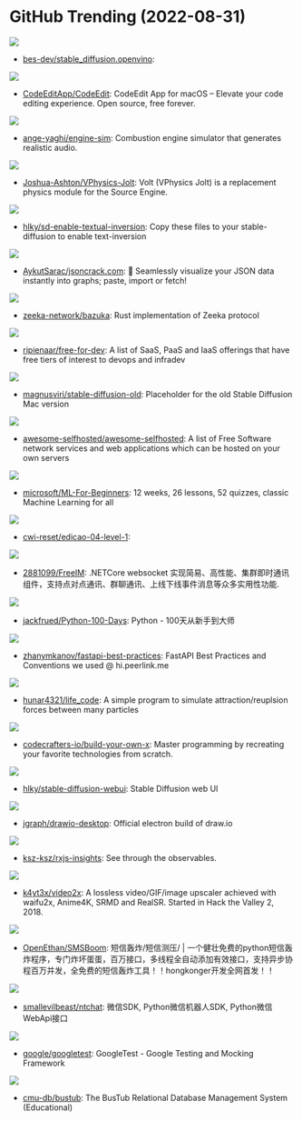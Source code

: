 # GitHub Trending (2022-08-31)

![](https://img.shields.io/badge/Python-New%20274-green?style=flat-square&logo=appveyor)
- [bes-dev/stable_diffusion.openvino](https://github.com/bes-dev/stable_diffusion.openvino): 

![](https://img.shields.io/badge/Swift-New%20266-green?style=flat-square&logo=appveyor)
- [CodeEditApp/CodeEdit](https://github.com/CodeEditApp/CodeEdit): CodeEdit App for macOS – Elevate your code editing experience. Open source, free forever.

![](https://img.shields.io/badge/C%2B%2B-New%20178-green?style=flat-square&logo=appveyor)
- [ange-yaghi/engine-sim](https://github.com/ange-yaghi/engine-sim): Combustion engine simulator that generates realistic audio.

![](https://img.shields.io/badge/C%2B%2B-New%20140-green?style=flat-square&logo=appveyor)
- [Joshua-Ashton/VPhysics-Jolt](https://github.com/Joshua-Ashton/VPhysics-Jolt): Volt (VPhysics Jolt) is a replacement physics module for the Source Engine.

![](https://img.shields.io/badge/Python-New%20173-green?style=flat-square&logo=appveyor)
- [hlky/sd-enable-textual-inversion](https://github.com/hlky/sd-enable-textual-inversion): Copy these files to your stable-diffusion to enable text-inversion

![](https://img.shields.io/badge/TypeScript-New%20606-green?style=flat-square&logo=appveyor)
- [AykutSarac/jsoncrack.com](https://github.com/AykutSarac/jsoncrack.com): 🔮 Seamlessly visualize your JSON data instantly into graphs; paste, import or fetch!

![](https://img.shields.io/badge/Rust-New%20128-green?style=flat-square&logo=appveyor)
- [zeeka-network/bazuka](https://github.com/zeeka-network/bazuka): Rust implementation of Zeeka protocol

![](https://img.shields.io/badge/HTML-New%20414-green?style=flat-square&logo=appveyor)
- [ripienaar/free-for-dev](https://github.com/ripienaar/free-for-dev): A list of SaaS, PaaS and IaaS offerings that have free tiers of interest to devops and infradev

![](https://img.shields.io/badge/Jupyter%20Notebook-New%2018-green?style=flat-square&logo=appveyor)
- [magnusviri/stable-diffusion-old](https://github.com/magnusviri/stable-diffusion-old): Placeholder for the old Stable Diffusion Mac version

![](https://img.shields.io/badge/JavaScript-New%20184-green?style=flat-square&logo=appveyor)
- [awesome-selfhosted/awesome-selfhosted](https://github.com/awesome-selfhosted/awesome-selfhosted): A list of Free Software network services and web applications which can be hosted on your own servers

![](https://img.shields.io/badge/Jupyter%20Notebook-New%20108-green?style=flat-square&logo=appveyor)
- [microsoft/ML-For-Beginners](https://github.com/microsoft/ML-For-Beginners): 12 weeks, 26 lessons, 52 quizzes, classic Machine Learning for all

![](https://img.shields.io/badge/none-New%2031-green?style=flat-square&logo=appveyor)
- [cwi-reset/edicao-04-level-1](https://github.com/cwi-reset/edicao-04-level-1): 

![](https://img.shields.io/badge/C%23-New%2023-green?style=flat-square&logo=appveyor)
- [2881099/FreeIM](https://github.com/2881099/FreeIM): .NETCore websocket 实现简易、高性能、集群即时通讯组件，支持点对点通讯、群聊通讯、上线下线事件消息等众多实用性功能.

![](https://img.shields.io/badge/Python-New%2069-green?style=flat-square&logo=appveyor)
- [jackfrued/Python-100-Days](https://github.com/jackfrued/Python-100-Days): Python - 100天从新手到大师

![](https://img.shields.io/badge/none-New%2045-green?style=flat-square&logo=appveyor)
- [zhanymkanov/fastapi-best-practices](https://github.com/zhanymkanov/fastapi-best-practices): FastAPI Best Practices and Conventions we used @ hi.peerlink.me

![](https://img.shields.io/badge/C%2B%2B-New%20266-green?style=flat-square&logo=appveyor)
- [hunar4321/life_code](https://github.com/hunar4321/life_code): A simple program to simulate attraction/reuplsion forces between many particles

![](https://img.shields.io/badge/none-New%20270-green?style=flat-square&logo=appveyor)
- [codecrafters-io/build-your-own-x](https://github.com/codecrafters-io/build-your-own-x): Master programming by recreating your favorite technologies from scratch.

![](https://img.shields.io/badge/Python-New%20153-green?style=flat-square&logo=appveyor)
- [hlky/stable-diffusion-webui](https://github.com/hlky/stable-diffusion-webui): Stable Diffusion web UI

![](https://img.shields.io/badge/Shell-New%2067-green?style=flat-square&logo=appveyor)
- [jgraph/drawio-desktop](https://github.com/jgraph/drawio-desktop): Official electron build of draw.io

![](https://img.shields.io/badge/TypeScript-New%2030-green?style=flat-square&logo=appveyor)
- [ksz-ksz/rxjs-insights](https://github.com/ksz-ksz/rxjs-insights): See through the observables.

![](https://img.shields.io/badge/Python-New%2015-green?style=flat-square&logo=appveyor)
- [k4yt3x/video2x](https://github.com/k4yt3x/video2x): A lossless video/GIF/image upscaler achieved with waifu2x, Anime4K, SRMD and RealSR. Started in Hack the Valley 2, 2018.

![](https://img.shields.io/badge/Python-New%20237-green?style=flat-square&logo=appveyor)
- [OpenEthan/SMSBoom](https://github.com/OpenEthan/SMSBoom): 短信轰炸/短信测压/ | 一个健壮免费的python短信轰炸程序，专门炸坏蛋蛋，百万接口，多线程全自动添加有效接口，支持异步协程百万并发，全免费的短信轰炸工具！！hongkonger开发全网首发！！

![](https://img.shields.io/badge/Python-New%2011-green?style=flat-square&logo=appveyor)
- [smallevilbeast/ntchat](https://github.com/smallevilbeast/ntchat): 微信SDK, Python微信机器人SDK, Python微信WebApi接口

![](https://img.shields.io/badge/C%2B%2B-New%2021-green?style=flat-square&logo=appveyor)
- [google/googletest](https://github.com/google/googletest): GoogleTest - Google Testing and Mocking Framework

![](https://img.shields.io/badge/C%2B%2B-New%209-green?style=flat-square&logo=appveyor)
- [cmu-db/bustub](https://github.com/cmu-db/bustub): The BusTub Relational Database Management System (Educational)

